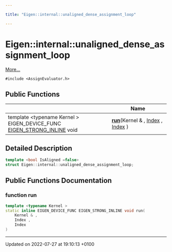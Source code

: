 ```yaml
---

title: "Eigen::internal::unaligned_dense_assignment_loop"

---
```


# Eigen::internal::unaligned_dense_assignment_loop



 [More...](#detailed-description)


`#include <AssignEvaluator.h>`

## Public Functions

|                | Name           |
| -------------- | -------------- |
| template <typename Kernel \> <br>EIGEN_DEVICE_FUNC <a href="http://example.org/files/macros_8h/#define-eigen-strong-inline">EIGEN_STRONG_INLINE</a> void | **[run](http://example.org/classes/structeigen_1_1internal_1_1unaligned__dense__assignment__loop/#function-run)**(Kernel & , <a href="http://example.org/namespaces/namespaceeigen/#typedef-index">Index</a> , <a href="http://example.org/namespaces/namespaceeigen/#typedef-index">Index</a> ) |

## Detailed Description

```cpp
template <bool IsAligned =false>
struct Eigen::internal::unaligned_dense_assignment_loop;
```

## Public Functions Documentation

### function run

```cpp
template <typename Kernel >
static inline EIGEN_DEVICE_FUNC EIGEN_STRONG_INLINE void run(
    Kernel & ,
    Index ,
    Index 
)
```


-------------------------------

Updated on 2022-07-27 at 19:10:13 +0100